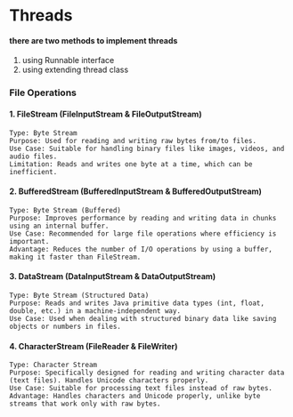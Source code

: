 
# Threads

#### **there are two methods to implement threads**
 1. using Runnable interface
 2. using extending thread class



### File Operations

#### 1. FileStream (FileInputStream & FileOutputStream)

    Type: Byte Stream
    Purpose: Used for reading and writing raw bytes from/to files.
    Use Case: Suitable for handling binary files like images, videos, and audio files.
    Limitation: Reads and writes one byte at a time, which can be inefficient.

#### 2. BufferedStream (BufferedInputStream & BufferedOutputStream)

    Type: Byte Stream (Buffered)
    Purpose: Improves performance by reading and writing data in chunks using an internal buffer.
    Use Case: Recommended for large file operations where efficiency is important.
    Advantage: Reduces the number of I/O operations by using a buffer, making it faster than FileStream.

#### 3. DataStream (DataInputStream & DataOutputStream)

    Type: Byte Stream (Structured Data)
    Purpose: Reads and writes Java primitive data types (int, float, double, etc.) in a machine-independent way.
    Use Case: Used when dealing with structured binary data like saving objects or numbers in files.

#### 4. CharacterStream (FileReader & FileWriter)

    
    Type: Character Stream
    Purpose: Specifically designed for reading and writing character data (text files). Handles Unicode characters properly.
    Use Case: Suitable for processing text files instead of raw bytes.
    Advantage: Handles characters and Unicode properly, unlike byte streams that work only with raw bytes.